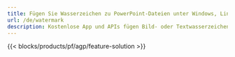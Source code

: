 ```yaml
---
title: Fügen Sie Wasserzeichen zu PowerPoint-Dateien unter Windows, Linux und macOS hinzu
url: /de/watermark
description: Kostenlose App und APIs fügen Bild- oder Textwasserzeichen zu PPT-, PPTX- und ODP-Präsentationen hinzu
---
```


{{< blocks/products/pf/agp/feature-solution >}} 


